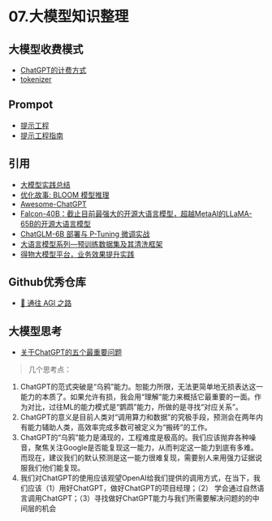 # 07.大模型知识整理

## 大模型收费模式
- [ChatGPT的计费方式](https://zhuanlan.zhihu.com/p/612954797)
- [tokenizer](https://platform.openai.com/tokenizer)

## Prompot
- [提示工程](https://github.com/prompt-engineering)
- [提示工程指南](https://www.promptingguide.ai/zh)

## 引用
- [大模型实践总结](https://juejin.cn/post/7214318587429961786)
- [优化故事: BLOOM 模型推理](https://zhuanlan.zhihu.com/p/622685227)
- [Awesome-ChatGPT](https://github.com/dalinvip/Awesome-ChatGPT)
- [Falcon-40B：截止目前最强大的开源大语言模型，超越MetaAI的LLaMA-65B的开源大语言模型](https://mp.weixin.qq.com/s/Vy_xWBuZU0AaaPMCIhKIyw)
- [ChatGLM-6B 部署与 P-Tuning 微调实战](https://cloud.tencent.com/developer/article/2280193?areaSource=101001.16)
- [大语言模型系列—预训练数据集及其清洗框架](https://mp.weixin.qq.com/s/z_R-Fo6kcR2rm0FiRC86Vw)
- [得物大模型平台，业务效果提升实践](https://mp.weixin.qq.com/s/IVLnVog2f1IPXrx7LjIR7g)

## Github优秀仓库
- [🌈 通往 AGI 之路](https://waytoagi.feishu.cn/wiki/QPe5w5g7UisbEkkow8XcDmOpn8e?chunked=false)
## 大模型思考
- [关于ChatGPT的五个最重要问题](https://mp.weixin.qq.com/s/ACMAeGi0LPRWt2B8VrIojQ)
> 几个思考点：
1. ChatGPT的范式突破是“乌鸦”能力。恕能力所限，无法更简单地无损表达这一能力的本质了。如果允许有损，我会用“理解”能力来概括它最重要的一面。作为对比，过往ML的能力模式是“鹦鹉”能力，所做的是寻找“对应关系”。
2. ChatGPT的意义是目前人类对“调用算力和数据”的究极手段，预测会在两年内有能力辅助人类，高效率完成多数可被定义为“搬砖”的工作。
3. ChatGPT的“乌鸦”能力是涌现的，工程难度是极高的。我们应该抛弃各种噪音，聚焦关注Google是否能复现这一能力，从而判定这一能力到底有多难。而现在，建议我们的默认预测是这一能力很难复现，需要别人来用强力证据说服我们他们能复现。
4. 我们对ChatGPT的使用应该观望OpenAI给我们提供的调用方式，在当下，我们应该（1）用好ChatGPT，做好ChatGPT的项目经理；（2） 学会通过自然语言调用ChatGPT；（3）寻找做好ChatGPT能力与我们所需要解决问题的的中间层的机会

